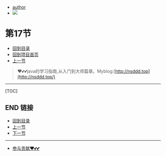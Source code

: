 + [author](https://github.com/3293172751)
+ <a href="https://github.com/3293172751" target="_blank"><img src="https://img.shields.io/badge/Github-xiongxinwei-inactive?style=social&logo=github"></a></p>
# 第17节
+ [回到目录](../README.md)
+ [回到项目首页](../../README.md)
+ [上一节](16.md)
> ❤️💕💕java的学习指南,从入门到大师篇章。Myblog:[http://nsddd.top](http://nsddd.top/)
---
[TOC]





## END 链接
+ [回到目录](../README.md)
+ [上一节](16.md)
+ [下一节](18.md)
---
+ [参与贡献❤️💕💕](https://github.com/3293172751/Block_Chain/blob/master/Git/git-contributor.md)